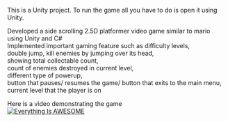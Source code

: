 This is a Unity project. To run the game all you have to do is open it using Unity.       

Developed a side scrolling 2.5D platformer video game similar to mario using Unity and C#                                                     
Implemented important gaming feature such as difficulty levels,               
double jump, kill enemies by jumping over its head,          
showing total collectable count,                   
count of enemies destroyed in current level,                
different type of powerup,                        
button that pauses/ resumes the game/ button that exits to the main menu,               
current level that the player is on

Here is a video demonstrating the game        
[![Everything Is AWESOME](https://imgur.com/DrvWCX7.png)](https://www.youtube.com/watch?v=UpMcLfoG0gs "Everything Is AWESOME")
